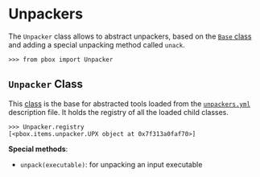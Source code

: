 # Unpackers

The `Unpacker` class allows to abstract unpackers, based on the [`Base` class](items.md#base-class) and adding a special unpacking method called `unack`.

```session
>>> from pbox import Unpacker
```

## `Unpacker` Class

This [class](https://github.com/dhondta/docker-packing-box/blob/main/files/lib/pbox/items/unpacker.py#L12) is the base for abstracted tools loaded from the [`unpackers.yml`](https://github.com/dhondta/docker-packing-box/tree/main/unpackers.yml) description file. It holds the registry of all the loaded child classes.

```session
>>> Unpacker.registry
[<pbox.items.unpacker.UPX object at 0x7f313a0faf70>]
```

**Special methods**:

- `unpack(executable)`: for unpacking an input executable

